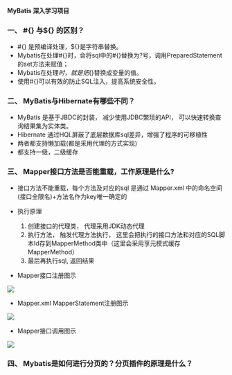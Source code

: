 #### MyBatis 深入学习项目


### 一、 #{} 与${} 的区别？
- \#{} 是预编译处理，${}是字符串替换。
- Mybatis在处理#{}时，会将sql中的#{}替换为?号，调用PreparedStatement的set方法来赋值；
- Mybatis在处理${}时，就是把${}替换成变量的值。
- 使用#{}可以有效的防止SQL注入，提高系统安全性。


### 二、 MyBatis与Hibernate有哪些不同？
- MyBatis 是基于JBDC的封装， 减少使用JDBC繁琐的API， 可以快速转换查询结果集为实体类。
- Hibernate 通过HQL屏蔽了底层数据库sql差异，增强了程序的可移植性
- 两者都支持懒加载(都是采用代理的方式实现)
- 都支持一级，二级缓存

### 三、 Mapper接口方法是否能重载，工作原理是什么?
- 接口方法不能重载，每个方法及对应的sql 是通过 Mapper.xml 中的命名空间(接口全限名)+方法名作为key唯一确定的
- 执行原理
    1. 创建接口的代理类， 代理采用JDK动态代理
    2. 执行方法， 触发代理方法执行， 这里会把执行的接口方法和对应的SQL脚本Id存到MapperMethod类中（这里会采用享元模式缓存MapperMethod）
    3. 最后再执行sql, 返回结果
 
 
 - Mapper接口注册图示
 
 ![](https://ftp.bmp.ovh/imgs/2020/07/a0867d588e2ad4c4.png)
 
 - Mapper.xml  MapperStatement注册图示
  
 ![](https://ftp.bmp.ovh/imgs/2020/07/719ae0cfad62b352.png)
 
 - Mapper接口调用图示

![](https://ftp.bmp.ovh/imgs/2020/07/6c023df327b749ca.png)
 
 
 
 ### 四、 Mybatis是如何进行分页的？分页插件的原理是什么？